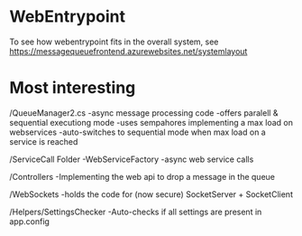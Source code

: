 # WebEntrypoint
To see how webentrypoint fits in the overall system, 
see https://messagequeuefrontend.azurewebsites.net/systemlayout

# Most interesting
/QueueManager2.cs
-async message processing code
-offers paralell & sequential executiong mode
-uses sempahores implementing a max load on webservices
-auto-switches to sequential mode when max load on a service is reached

/ServiceCall Folder
-WebServiceFactory
-async web service calls

/Controllers
-Implementing the web api to drop a message in the queue

/WebSockets
-holds the code for (now secure) SocketServer + SocketClient

/Helpers/SettingsChecker
-Auto-checks if all settings are present in app.config


